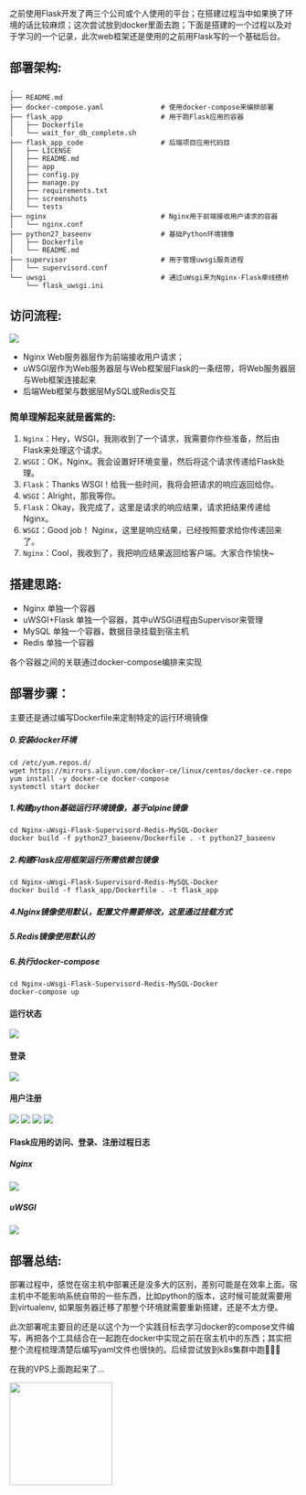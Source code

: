 之前使用Flask开发了两三个公司或个人使用的平台；在搭建过程当中如果换了环境的话比较麻烦；这次尝试放到docker里面去跑；下面是搭建的一个过程以及对于学习的一个记录，此次web框架还是使用的之前用Flask写的一个基础后台。
## 部署架构:
```
.
├── README.md
├── docker-compose.yaml              # 使用docker-compose来编排部署
├── flask_app                        # 用于跑Flask应用的容器
│   ├── Dockerfile
│   └── wait_for_db_complete.sh
├── flask_app_code                   # 后端项目应用代码目
│   ├── LICENSE
│   ├── README.md
│   ├── app
│   ├── config.py
│   ├── manage.py
│   ├── requirements.txt
│   ├── screenshots
│   └── tests
├── nginx                            # Nginx用于前端接收用户请求的容器
│   └── nginx.conf
├── python27_baseenv                 # 基础Python环境镜像
│   ├── Dockerfile
│   └── README.md
├── supervisor                       # 用于管理uwsgi服务进程
│   └── supervisord.conf
└── uwsgi                            # 通过uWsgi来为Nginx-Flask牵线搭桥
    └── flask_uwsgi.ini
```

## 访问流程:
![](https://raw.githubusercontent.com/guomaoqiu/Nginx-uWsgi-Flask-Supervisord-Redis-MySQL-Docker/master/flask_app_code/screenshots/261529307197_.pic_hd.jpg)

* Nginx Web服务器层作为前端接收用户请求；
* uWSGI层作为Web服务器层与Web框架层Flask的一条纽带，将Web服务器层与Web框架连接起来
* 后端Web框架与数据层MySQL或Redis交互

### 简单理解起来就是酱紫的:
1. `Nginx`：Hey，WSGI，我刚收到了一个请求，我需要你作些准备，然后由Flask来处理这个请求。
2. `WSGI`：OK，Nginx。我会设置好环境变量，然后将这个请求传递给Flask处理。
3. `Flask`：Thanks WSGI！给我一些时间，我将会把请求的响应返回给你。
4. `WSGI`：Alright，那我等你。
5. `Flask`：Okay，我完成了，这里是请求的响应结果，请求把结果传递给Nginx。 
6. `WSGI`：Good job！ Nginx，这里是响应结果，已经按照要求给你传递回来了。
7. `Nginx`：Cool，我收到了，我把响应结果返回给客户端。大家合作愉快~

## 搭建思路:
* Nginx 单独一个容器
* uWSGI+Flask 单独一个容器，其中uWSGI进程由Supervisor来管理
* MySQL 单独一个容器，数据目录挂载到宿主机
* Redis 单独一个容器

各个容器之间的关联通过docker-compose编排来实现


## 部署步骤：
主要还是通过编写Dockerfile来定制特定的运行环境镜像

##### 0.安装docker环境
```
cd /etc/yum.repos.d/
wget https://mirrors.aliyun.com/docker-ce/linux/centos/docker-ce.repo
yum install -y docker-ce docker-compose
systemctl start docker
```

##### 1.构建python基础运行环境镜像，基于alpine镜像
```
cd Nginx-uWsgi-Flask-Supervisord-Redis-MySQL-Docker
docker build -f python27_baseenv/Dockerfile . -t python27_baseenv
```

##### 2.构建Flask应用框架运行所需依赖包镜像
```
cd Nginx-uWsgi-Flask-Supervisord-Redis-MySQL-Docker
docker build -f flask_app/Dockerfile . -t flask_app
```
##### 4.Nginx镜像使用默认，配置文件需要修改，这里通过挂载方式

##### 5.Redis镜像使用默认的

##### 6.执行docker-compose
```
cd Nginx-uWsgi-Flask-Supervisord-Redis-MySQL-Docker
docker-compose up
```
#### 运行状态
![](https://raw.githubusercontent.com/guomaoqiu/Nginx-uWsgi-Flask-Supervisord-Redis-MySQL-Docker/master/flask_app_code/screenshots/status.jpeg)
#### 登录
![](https://raw.githubusercontent.com/guomaoqiu/Nginx-uWsgi-Flask-Supervisord-Redis-MySQL-Docker/master/flask_app_code/screenshots/login.jpeg)
#### 用户注册
![](https://raw.githubusercontent.com/guomaoqiu/Nginx-uWsgi-Flask-Supervisord-Redis-MySQL-Docker/master/flask_app_code/screenshots/login_unconfiremd.jpeg)
![](https://raw.githubusercontent.com/guomaoqiu/Nginx-uWsgi-Flask-Supervisord-Redis-MySQL-Docker/master/flask_app_code/screenshots/email.jpeg)
![](https://raw.githubusercontent.com/guomaoqiu/Nginx-uWsgi-Flask-Supervisord-Redis-MySQL-Docker/master/flask_app_code/screenshots/login_ok.jpeg)
![](https://raw.githubusercontent.com/guomaoqiu/Nginx-uWsgi-Flask-Supervisord-Redis-MySQL-Docker/master/flask_app_code/screenshots/db.jpeg)
#### Flask应用的访问、登录、注册过程日志
##### Nginx
![](https://raw.githubusercontent.com/guomaoqiu/Nginx-uWsgi-Flask-Supervisord-Redis-MySQL-Docker/master/flask_app_code/screenshots/nginxlog.jpeg)
##### uWSGI
![](https://raw.githubusercontent.com/guomaoqiu/Nginx-uWsgi-Flask-Supervisord-Redis-MySQL-Docker/master/flask_app_code/screenshots/uwsgilog.jpeg)


## 部署总结:
部署过程中，感觉在宿主机中部署还是没多大的区别，差别可能是在效率上面。宿主机中不能影响系统自带的一些东西，比如python的版本，这时候可能就需要用到virtualenv, 如果服务器迁移了那整个环境就需要重新搭建，还是不太方便。

此次部署呢主要目的还是以这个为一个实践目标去学习docker的compose文件编写，再把各个工具结合在一起跑在docker中实现之前在宿主机中的东西；其实把整个流程梳理清楚后编写yaml文件也很快的。后续尝试放到k8s集群中跑🍺🍺🍺

在我的VPS上面跑起来了... 	

<a href="http://66.112.211.181:8090" target="_blank">
  <img src="https://img.alicdn.com/tfs/TB12GX6zW6qK1RjSZFmXXX0PFXa-744-122.png" width="180" />
</a>
